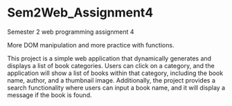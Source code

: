 # Sem2Web_Assignment4

Semester 2 web programming assignment 4

More DOM manipulation and more practice with functions.

This project is a simple web application that dynamically generates and displays a list of book categories. Users can click on a category, and the application will show a list of books within that category, including the book name, author, and a thumbnail image. Additionally, the project provides a search functionality where users can input a book name, and it will display a message if the book is found.
